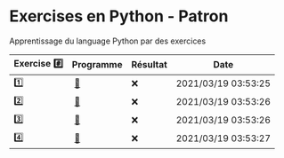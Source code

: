 # Exercises en Python - Patron

Apprentissage du language Python par des exercices

|  Exercise :hash:  |  Programme | Résultat | Date |
|-------------------|------------|----------|------|
| :one: | [:bookmark:](01/programme.py) | :x: | 2021/03/19 03:53:25 |
| :two: | [:bookmark:](02/programme.py) | :x: | 2021/03/19 03:53:26 |
| :three: | [:bookmark:](03/programme.py) | :x: | 2021/03/19 03:53:26 |
| :four: | [:bookmark:](04/programme.py) | :x: | 2021/03/19 03:53:27 |
